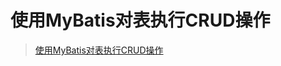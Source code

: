 # 使用MyBatis对表执行CRUD操作


> [使用MyBatis对表执行CRUD操作](http://www.linuxidc.com/Linux/2015-02/113771p2.htm)

